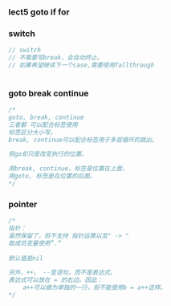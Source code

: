 ### lect5 goto if for

### switch 

```go
// switch
// 不需要写break，会自动终止。
// 如果希望继续下一个case,需要使用fallthrough
	
```

### goto break continue

```go
/*
goto, break, continue
三者都 可以配合标签使用
标签区分大小写。
break, continue可以配合标签用于多层循环的跳出。

但go却只是改变执行的位置。

用break, continue，标签是位置在上面，
用goto, 标签是在位置的后面。
*/
```



### pointer

```go
/*
指针：
虽然保留了，但不支持 指针运算以及" -> "
取成员变量使用”.“
 
默认值是nil

另外，++， --是语句，而不是表达式。
表达式可以放在 = 的右边。因此：
	a++可以做为单独的一行，但不能使用b = a++这样。
*/

```


